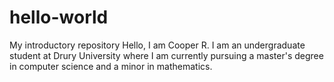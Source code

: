 # hello-world
My introductory repository
Hello, I am Cooper R. I am an undergraduate student at Drury University where I am currently pursuing a master's degree in computer science and a minor in mathematics. 
